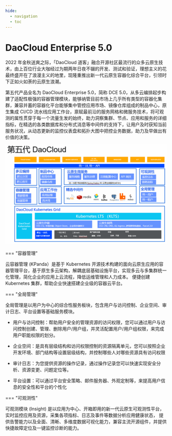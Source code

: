 ```yaml
---
hide:
  - navigation
  - toc
---
```


# DaoCloud Enterprise 5.0

2022 年金秋送爽之际，「DaoCloud 道客」融合开源社区最流行的众多云原生技术，由上百位行业大咖经过为期两年日夜不辍的开发、测试和验证，理想主义的花最终盛开在了浪漫主义的地里，现隆重推出新一代云原生容器化综合平台，引领时下正如火如荼的云原生浪潮。

第五代产品全名为 DaoCloud Enterprise 5.0，简称 DCE 5.0，从多云编排起步构建了适配性极强的容器管理模块，能够纳管目前市场上几乎所有类型的容器化集群，兼容并蓄的容器化平台能够集中管控应用市场、镜像仓库组成的制品中心，原生集成 CI/CD 流水线应用工作台，禀赋最前沿的服务网格和微服务技术，将可观测的属性贯穿于每一个流量生发的始终，助力洞察集群、节点、应用和服务的详细指标，在精选的各类数据库和分布式消息等中间件的支持下，让用户及时获知当前服务状况，从动态更新的监控仪表盘和拓扑大图中把控业务数据，助力及早做出有价值的决策。

![模块图](images/dce01.png)

=== "容器管理"

云容器管理 (KPanda）是基于 Kubernetes 开源技术构建的面向云原生应用的容器管理平台，基于原生多云架构，解耦底层基础设施平台，实现多云与多集群统一化管理，简化企业的应用上云流程，降低运维管理和人力成本。 便捷创建 Kubernetes 集群，帮助企业快速搭建企业级的容器云平台。

=== "全局管理"

全局管理是以用户为中心的综合性服务板块，包含用户与访问控制、企业空间、审计日志、平台设置等基础服务模块。

- 用户与访问控制：帮助用户安全的管理资源的访问权限，您可以通过用户与访问控制创建、管理、删除用户/用户组，并灵活配置用户/用户组权限，来完成用户职能权限的划分。

- 企业空间：是具有层级结构和访问权限控制的资源隔离单元，您可以按照企业开发环境、部门结构等设置层级结构，并控制哪些人对哪些资源具有访问权限

- 审计日志：为您提供资源的操作记录，通过操作记录您可以快速实现安全分析、资源变更、问题定位等。

- 平台设置：可以通过平台安全策略、邮件服务器、外观定制等，来提高用户信息的安全性和平台的个性化

=== "可观测性"

可观测模块 (Insight) 是以应用为中心、开箱即用的新一代云原生可观测性平台，实时监控应用及资源，采集各项指标、日志及事件等数据分析应用健康状态， 提供告警能力以及全面、清晰、多维度数据可视化能力，兼容主流开源组件，并提供快捷故障定位及一键监控诊断的能力。
